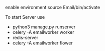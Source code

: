 enable environment source Email/bin/activate

To start Server use 
- python3 manage.py runserver
- celery -A emailworker worker
- redis-server
- celery -A emailworker flower
